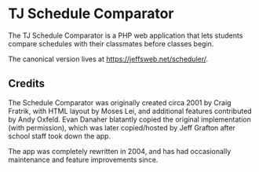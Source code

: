 # TJ Schedule Comparator

The TJ Schedule Comparator is a PHP web application that lets students compare schedules with their classmates before classes begin.

The canonical version lives at https://jeffsweb.net/scheduler/.

## Credits
The Schedule Comparator was originally created circa 2001 by Craig Fratrik, with HTML layout by Moses Lei, and additional features contributed by Andy Oxfeld. Evan Danaher blatantly copied the original implementation (with permission), which was later copied/hosted by Jeff Grafton after school staff took down the app.

The app was completely rewritten in 2004, and has had occasionally maintenance and feature improvements since.
